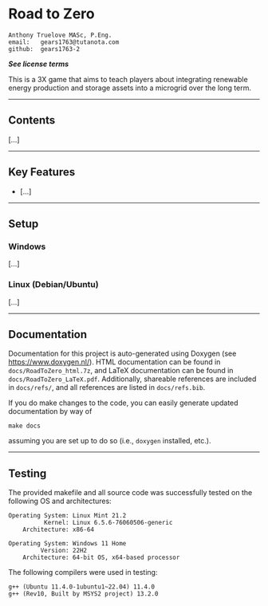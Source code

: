 # Road to Zero

    Anthony Truelove MASc, P.Eng.
    email:   gears1763@tutanota.com
    github:  gears1763-2

***See license terms***


This is a 3X game that aims to teach players about integrating renewable energy
production and storage assets into a microgrid over the long term.

--------


## Contents

[...]

--------


## Key Features

  * [...]

--------


## Setup

### Windows

[...]

### Linux (Debian/Ubuntu)

[...]

--------


## Documentation

Documentation for this project is auto-generated using Doxygen
(see <https://www.doxygen.nl/>). HTML documentation can be found in
`docs/RoadToZero_html.7z`, and LaTeX documentation can be found in
`docs/RoadToZero_LaTeX.pdf`. Additionally, shareable references are included in
`docs/refs/`, and all references are listed in `docs/refs.bib`.

If you do make changes to the code, you can easily generate updated documentation by way
of

    make docs

assuming you are set up to do so (i.e., `doxygen` installed, etc.).

--------


## Testing

The provided makefile and all source code was successfully tested on the following OS
and architectures:

    Operating System: Linux Mint 21.2
              Kernel: Linux 6.5.6-76060506-generic
        Architecture: x86-64

    Operating System: Windows 11 Home
             Version: 22H2
        Architecture: 64-bit OS, x64-based processor


The following compilers were used in testing:

    g++ (Ubuntu 11.4.0-1ubuntu1~22.04) 11.4.0
    g++ (Rev10, Built by MSYS2 project) 13.2.0


